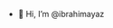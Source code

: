 - 👋 Hi, I’m @ibrahimayaz


<!---
ibrahimayaz/ibrahimayaz is a ✨ special ✨ repository because its `README.md` (this file) appears on your GitHub profile.
You can click the Preview link to take a look at your changes.
--->
